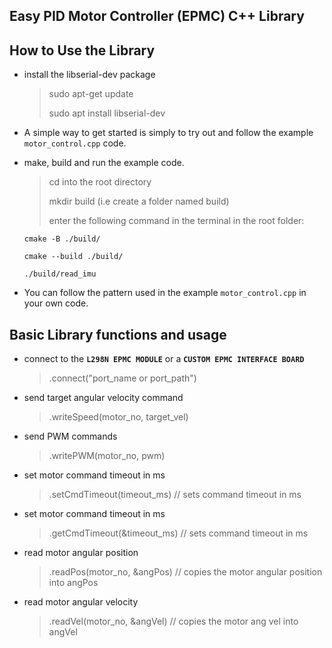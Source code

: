 ## Easy PID Motor Controller (EPMC) C++ Library

## How to Use the Library
- install the libserial-dev package
  > sudo apt-get update
  >
  > sudo apt install libserial-dev

- A simple way to get started is simply to try out and follow the example `motor_control.cpp` code.

- make, build and run the example code.
  > cd into the root directory
  >
  > mkdir build (i.e create a folder named build)
  >
  > enter the following command in the terminal in the root folder:
    ````
    cmake -B ./build/
    ````
    ````
    cmake --build ./build/
    ````
    ````
    ./build/read_imu
    ````

- You can follow the pattern used in the example `motor_control.cpp` in your own code.


## Basic Library functions and usage

- connect to the **`L298N EPMC MODULE`** or a **`CUSTOM EPMC INTERFACE BOARD`**
  > .connect("port_name or port_path")

- send target angular velocity command
  > .writeSpeed(motor_no, target_vel)

- send PWM commands
  > .writePWM(motor_no, pwm)

- set motor command timeout in ms
  > .setCmdTimeout(timeout_ms) // sets command timeout in ms

- set motor command timeout in ms
  > .getCmdTimeout(&timeout_ms) // sets command timeout in ms

- read motor angular position
  > .readPos(motor_no, &angPos) // copies the motor angular position into angPos

- read motor angular velocity
  > .readVel(motor_no, &angVel) // copies the motor ang vel into angVel